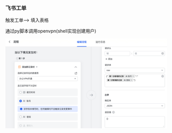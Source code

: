 ### 飞书工单

触发工单--> 填入表格

通过py脚本调用openvpn(shell实现创建用户)



![image-20231023181444038](images/image-20231023181444038.png)
